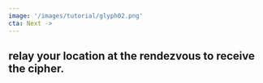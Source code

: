 ```yaml
---
image: '/images/tutorial/glyph02.png'
cta: Next ->
---
```

## relay your location at the rendezvous to receive the cipher.